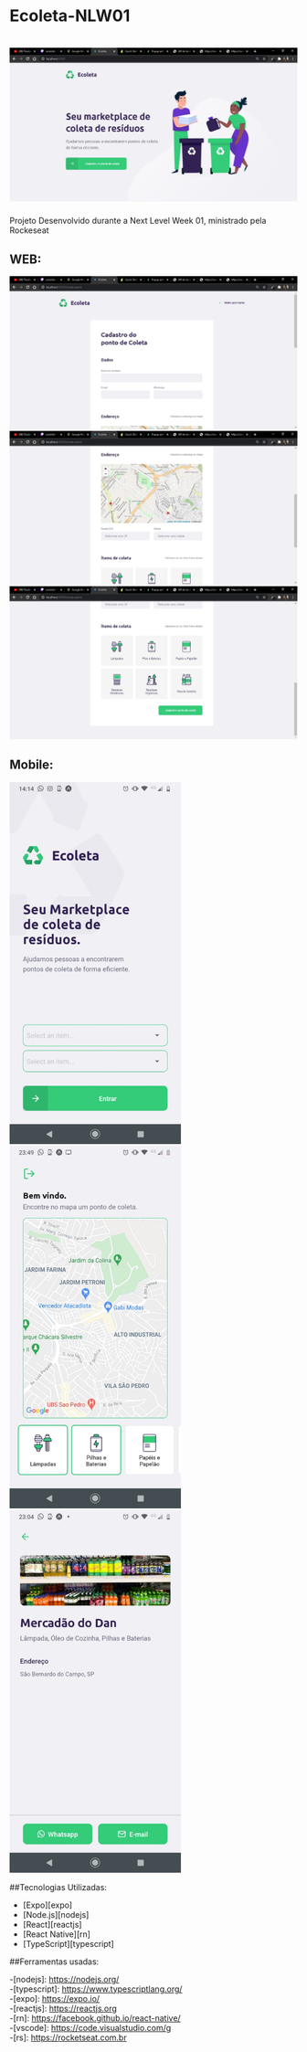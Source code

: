 # Ecoleta-NLW01

 <h1 align="center">
    <img alt="NextLevelWeek" title="#NextLevelWeek" src="./assets/meubanner.jpeg" />
</h1>


Projeto Desenvolvido durante a Next Level Week 01, ministrado pela Rockeseat

## WEB:<br>
<img alt="NextLevelWeek" title="#NextLevelWeek" src="./assets/web1.jpeg" width=600px>
<img alt="NextLevelWeek" title="#NextLevelWeek" src="./assets/web2.jpeg" width=600px>
<img alt="NextLevelWeek" title="#NextLevelWeek" src="./assets/web3.jpeg" width=600px>

<br>
    
## Mobile:
  <img alt="NextLevelWeek" title="#NextLevelWeek" src="./assets/mobile1.jpeg" width=300px>
  <img alt="NextLevelWeek" title="#NextLevelWeek" src="./assets/mobile2.jpeg" width=300px>
  <img alt="NextLevelWeek" title="#NextLevelWeek" src="./assets/mobile3.jpeg" width=300px>



##Tecnologias Utilizadas: 

- [Expo][expo]
- [Node.js][nodejs]
- [React][reactjs]
- [React Native][rn]
- [TypeScript][typescript]



##Ferramentas usadas:

-[nodejs]: https://nodejs.org/<br>
-[typescript]: https://www.typescriptlang.org/<br>
-[expo]: https://expo.io/<br>
-[reactjs]: https://reactjs.org<br>
-[rn]: https://facebook.github.io/react-native/<br>
-[vscode]: https://code.visualstudio.com/g<br>
-[rs]: https://rocketseat.com.br<br>
